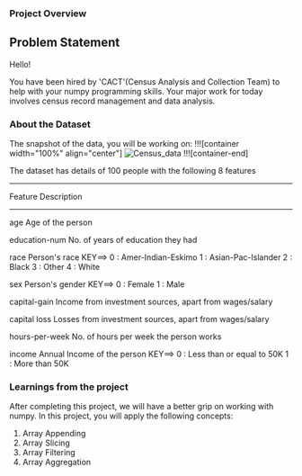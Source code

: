 ### Project Overview

 ## Problem Statement
Hello!

You have been hired by 'CACT'(Census Analysis and Collection Team) to help with your numpy programming skills. Your major work for today involves census record management and data analysis.

### About the Dataset
The snapshot of the data, you will be working on:
!!![container width="100%" align="center"]
![Census_data](undefined/account/b16/6a1f0c95-2915-474c-917f-dc711cc8d89b/b-732/bbc8a530-9d65-4541-9a8c-e5b405a55e60/file.PNG)
!!![container-end]

The dataset has details of 100 people with the following 8 features

---------------------------------------------------------------------------------------------------------------------------------
Feature                                         Description
__________________________________________________________________________________________________________________________________
   age	                                  Age of the person
   
education-num                       No. of years of education they had

   race	                                  Person's race
                                                  KEY==> 0 : Amer-Indian-Eskimo
                                                         1 : Asian-Pac-Islander
                                                         2 : Black
                                                         3 : Other
                                                         4 : White
                                                                 
   sex	                                 Person's gender
                                                 KEY==> 0 : Female
                                                        1 : Male
                                                        
capital-gain	                         Income from investment sources, apart from wages/salary

capital loss                            Losses from investment sources, apart from wages/salary

hours-per-week	                 No. of hours per week the person works

income                                    Annual Income of the person
                                                    KEY==> 0 : Less than or equal to 50K
                                                           1 : More than 50K




### Learnings from the project

 After completing this project, we will have a better grip on working with numpy. In this project, you will apply the following concepts:

1. Array Appending
2. Array Slicing
3. Array Filtering
4. Array Aggregation



